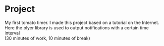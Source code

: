 # Project
My first tomato timer.
I made this project based on a tutorial on the Internet.             
Here the plyer library is used to output notifications with a certain time interval             
(30 minutes of work, 10 minutes of break)
